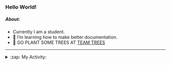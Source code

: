 ### Hello World!

##### About:
- Currently I am a student.
- 🌱 I’m learning how to make better documentation.
- 🌱 GO PLANT SOME TREES AT [TEAM TREES](https://teamtrees.org/)

---
<details>
  <summary>:zap: My Activity:</summary>
  
<!--START_SECTION:waka-->
![Code Time](http://img.shields.io/badge/Code%20Time-1%2C164%20hrs%2053%20mins-blue)

**I'm a Night 🦉** 

```text
🌞 Morning                1897 commits        ███░░░░░░░░░░░░░░░░░░░░░░   10.12 % 
🌆 Daytime                6369 commits        ████████░░░░░░░░░░░░░░░░░   33.96 % 
🌃 Evening                5346 commits        ███████░░░░░░░░░░░░░░░░░░   28.51 % 
🌙 Night                  5140 commits        ███████░░░░░░░░░░░░░░░░░░   27.41 % 
```
📅 **I'm Most Productive on Wednesday** 

```text
Monday                   2653 commits        ████░░░░░░░░░░░░░░░░░░░░░   14.15 % 
Tuesday                  2573 commits        ███░░░░░░░░░░░░░░░░░░░░░░   13.72 % 
Wednesday                4377 commits        ██████░░░░░░░░░░░░░░░░░░░   23.34 % 
Thursday                 2421 commits        ███░░░░░░░░░░░░░░░░░░░░░░   12.91 % 
Friday                   1933 commits        ███░░░░░░░░░░░░░░░░░░░░░░   10.31 % 
Saturday                 1642 commits        ██░░░░░░░░░░░░░░░░░░░░░░░   08.76 % 
Sunday                   3153 commits        ████░░░░░░░░░░░░░░░░░░░░░   16.81 % 
```


📊 **This Week I Spent My Time On** 

```text
🔥 Editors: 
IntelliJ                 4 hrs 51 mins       █████████████████████████   100.00 % 

🐱‍💻 Projects: 
intro                    4 hrs 44 mins       ████████████████████████░   97.73 % 
Unknown Project          5 mins              █░░░░░░░░░░░░░░░░░░░░░░░░   02.05 % 
android-demo             0 secs              ░░░░░░░░░░░░░░░░░░░░░░░░░   00.23 % 
```


 Last Updated on 21/08/2023 12:11:12 UTC
<!--END_SECTION:waka-->
</details>
